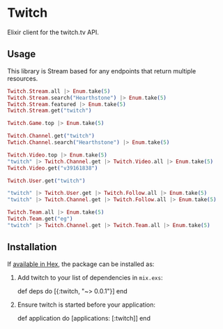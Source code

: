 # Twitch

Elixir client for the twitch.tv API.

## Usage

This library is Stream based for any endpoints that return multiple resources.

```elixir
Twitch.Stream.all |> Enum.take(5)
Twitch.Stream.search("Hearthstone") |> Enum.take(5)
Twitch.Stream.featured |> Enum.take(5)
Twitch.Stream.get("twitch")

Twitch.Game.top |> Enum.take(5)

Twitch.Channel.get("twitch")
Twtich.Channel.search("Hearthstone") |> Enum.take(5)

Twitch.Video.top |> Enum.take(5)
"twitch" |> Twitch.Channel.get |> Twitch.Video.all |> Enum.take(5)
Twitch.Video.get("v39161838")

Twitch.User.get("twitch")

"twitch" |> Twitch.User.get |> Twitch.Follow.all |> Enum.take(5)
"twitch" |> Twitch.Channel.get |> Twitch.Follow.all |> Enum.take(5)

Twitch.Team.all |> Enum.take(5)
Twitch.Team.get("eg")
"twitch" |> Twitch.Channel.get |> Twitch.Team.all |> Enum.take(5)
```

## Installation

If [available in Hex](https://hex.pm/docs/publish), the package can be installed as:

  1. Add twitch to your list of dependencies in `mix.exs`:

        def deps do
          [{:twitch, "~> 0.0.1"}]
        end

  2. Ensure twitch is started before your application:

        def application do
          [applications: [:twitch]]
        end

